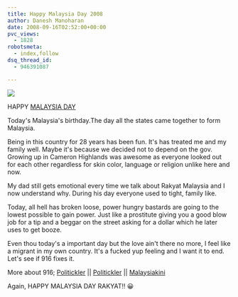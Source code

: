```yaml
---
title: Happy Malaysia Day 2008
author: Danesh Manoharan
date: 2008-09-16T02:52:00+00:00
pvc_views:
  - 1828
robotsmeta:
  - index,follow
dsq_thread_id:
  - 946391087

---
```

![](http://farm4.static.flickr.com/3190/2860931523_9e1852f58b_o.jpg)

HAPPY [MALAYSIA DAY][2]

Today's Malaysia's birthday.The day all the states came together to form Malaysia.

Being in this country for 28 years has been fun. It's has treated me and my family well. Maybe it's because we decided not to depend on the gov. Growing up in Cameron Highlands was awesome as everyone looked out for each other regardless for skin color, language or religion unlike here and now.

My dad still gets emotional every time we talk about Rakyat Malaysia and I now understand why. During his day everyone used to tight, family like.

Today, all hell has broken loose, power hungry bastards are going to the lowest possible to gain power. Just like a prostitute giving you a good blow job for a tip and a beggar on the street asking for a dollar which he later uses to get booze.

Even thou today's a important day but the love ain't there no more, I feel like a migrant in my own country. It's a fucked yup feeling and I want it to end. Let's see if 916 fixes it.

More about 916; [Politickler][3] || [Politickler][4] || [Malaysiakini][5]

Again, HAPPY MALAYSIA DAY RAKYAT!! 😀

 [1]: http://www.flickr.com/photos/dannyportal/2860931523/ "Happy Malaysia Day by Danesh Manoharan, on Flickr"
 [2]: http://en.wikipedia.org/wiki/Malaysia_Day
 [3]: http://politickler.com/posts/pakatan-are-ready-2/
 [4]: http://politickler.com/posts/september-16-2008-gathering/
 [5]: http://www1.malaysiakini.com/news/89776